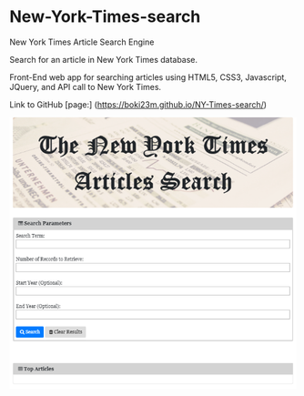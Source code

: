 # New-York-Times-search
New York Times Article Search Engine

Search for an article in New York Times database.

Front-End web app for searching articles using HTML5, CSS3, Javascript, JQuery, and API call to New York Times.

Link to GitHub [page:] (https://boki23m.github.io/NY-Times-search/)


![screenshot](img/NYTCapture.PNG)